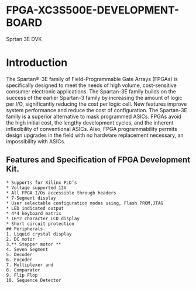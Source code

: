# FPGA-XC3S500E-DEVELOPMENT-BOARD
Sprtan 3E DVK
# Introduction
The Spartan®-3E family of Field-Programmable Gate Arrays (FPGAs) is specifically designed to meet the needs of high volume, cost-sensitive consumer electronic applications. The Spartan-3E family builds on the success of the earlier Spartan-3 family by increasing the amount of logic per I/O, significantly reducing the cost per logic cell. New features improve system performance and reduce the cost of configuration. The Spartan-3E family is a superior alternative to mask programmed ASICs. FPGAs avoid the high initial cost, the lengthy development cycles, and the inherent inflexibility of conventional ASICs. Also, FPGA programmability permits design upgrades in the field with no hardware replacement necessary, an impossibility with ASICs.
## Features and Specification of FPGA Development Kit.
    * Supports for Xilinx PLD’s
    * Voltage supported 12V
    * All FPGA I/Os accessible through headers
    * 7-Segment display
    * User selectable configuration modes using, Flash PROM,JTAG
    * LED indicated output
    * 4*4 keyboard matrix
    * 16*2 character LCD display
    * Short circuit protection
    ## Peripherals.
    1. Liquid crystal display
    2. DC motor
    3.** Stepper motor **
    4. Seven Segment
    5. Decoder
    6. Encoder
    7. Multiplexer and 
    8. Comparator
    9. Flip Flop
    10. Sequence Detector
    
    
